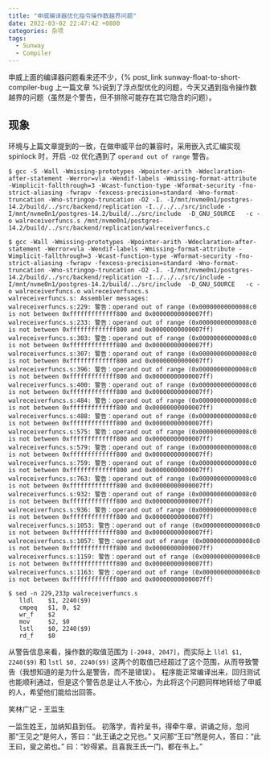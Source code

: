 ```yaml
---
title: "申威编译器优化指令操作数越界问题"
date: 2022-03-02 22:47:42 +0800
categories: 杂项
tags:
  - Sunway
  - Compiler
---
```


申威上面的编译器问题看来还不少，{% post_link sunway-float-to-short-compiler-bug 上一篇文章 %}说到了浮点型优化的问题，今天又遇到指令操作数越界的问题（虽然是个警告，但不排除可能存在其它隐含的问题）。

<!--more-->

<!-- git diff
diff --git a/src/include/storage/s_lock.h b/src/include/storage/s_lock.h
index 16ab2238e7..6c19749194 100644
--- a/src/include/storage/s_lock.h
+++ b/src/include/storage/s_lock.h
@@ -738,6 +738,49 @@ do \
 #endif /* __loongarch__ */


+#if defined(__sw_64) || defined(__sw_64__)	/* Sunway */
+#define HAS_TEST_AND_SET
+
+typedef unsigned long slock_t;
+
+#define TAS(lock) tas(lock)
+
+static __inline__ int
+tas(volatile slock_t *lock)
+{
+	register slock_t _res;
+	unsigned long tmp1;
+	__asm__ __volatile__(
+		"   ldl     $0, %1     \n"
+		"   bne     $0, 2f     \n"
+		"   lldl    %0, %1     \n"
+		"   cmpeq   %0, 0, %2  \n"
+		"   wr_f    %2         \n"
+		"   mov     %2, $0     \n"
+		"   lstl    $0, %1     \n"
+		"   rd_f    $0         \n"
+		"   beq     %2, 2f     \n"
+		"   beq     $0, 2f     \n"
+		"   memb               \n"
+		"   br      3f         \n"
+		"2: mov     1, %0      \n"
+		"3:                    \n"
+:       "=&r"(_res), "+m"(*lock), "=&r"(tmp1)
+:       /* no inputs */
+:       "memory", "0");
+	return (int) _res;
+}
+
+#define S_UNLOCK(lock)	\
+do \
+{ \
+	__asm__ __volatile__ ("memb \n"); \
+	*((volatile slock_t *) (lock)) = 0; \
+} while (0)
+
+#endif /* __sw_64 || __sw_64__ */
+
+
 #if defined(__m32r__) && defined(HAVE_SYS_TAS_H)	/* Renesas' M32R */
 #define HAS_TEST_AND_SET
-->

## 现象

环境与上篇文章提到的一致，在做申威平台的兼容时，采用嵌入式汇编实现 spinlock 时，开启 `-O2` 优化遇到了 `operand out of range` 警告。

```shell
$ gcc -S -Wall -Wmissing-prototypes -Wpointer-arith -Wdeclaration-after-statement -Werror=vla -Wendif-labels -Wmissing-format-attribute -Wimplicit-fallthrough=3 -Wcast-function-type -Wformat-security -fno-strict-aliasing -fwrapv -fexcess-precision=standard -Wno-format-truncation -Wno-stringop-truncation -O2 -I. -I/mnt/nvme0n1/postgres-14.2/build/../src/backend/replication -I../../../src/include -I/mnt/nvme0n1/postgres-14.2/build/../src/include  -D_GNU_SOURCE   -c -o walreceiverfuncs.s /mnt/nvme0n1/postgres-14.2/build/../src/backend/replication/walreceiverfuncs.c

$ gcc -Wall -Wmissing-prototypes -Wpointer-arith -Wdeclaration-after-statement -Werror=vla -Wendif-labels -Wmissing-format-attribute -Wimplicit-fallthrough=3 -Wcast-function-type -Wformat-security -fno-strict-aliasing -fwrapv -fexcess-precision=standard -Wno-format-truncation -Wno-stringop-truncation -O2 -I. -I/mnt/nvme0n1/postgres-14.2/build/../src/backend/replication -I../../../src/include -I/mnt/nvme0n1/postgres-14.2/build/../src/include  -D_GNU_SOURCE   -c -o walreceiverfuncs.o walreceiverfuncs.s
walreceiverfuncs.s: Assembler messages:
walreceiverfuncs.s:229: 警告：operand out of range (0x00000000000008c0 is not between 0xfffffffffffff800 and 0x00000000000007ff)
walreceiverfuncs.s:233: 警告：operand out of range (0x00000000000008c0 is not between 0xfffffffffffff800 and 0x00000000000007ff)
walreceiverfuncs.s:303: 警告：operand out of range (0x00000000000008c0 is not between 0xfffffffffffff800 and 0x00000000000007ff)
walreceiverfuncs.s:307: 警告：operand out of range (0x00000000000008c0 is not between 0xfffffffffffff800 and 0x00000000000007ff)
walreceiverfuncs.s:396: 警告：operand out of range (0x00000000000008c0 is not between 0xfffffffffffff800 and 0x00000000000007ff)
walreceiverfuncs.s:400: 警告：operand out of range (0x00000000000008c0 is not between 0xfffffffffffff800 and 0x00000000000007ff)
walreceiverfuncs.s:484: 警告：operand out of range (0x00000000000008c0 is not between 0xfffffffffffff800 and 0x00000000000007ff)
walreceiverfuncs.s:488: 警告：operand out of range (0x00000000000008c0 is not between 0xfffffffffffff800 and 0x00000000000007ff)
walreceiverfuncs.s:575: 警告：operand out of range (0x00000000000008c0 is not between 0xfffffffffffff800 and 0x00000000000007ff)
walreceiverfuncs.s:579: 警告：operand out of range (0x00000000000008c0 is not between 0xfffffffffffff800 and 0x00000000000007ff)
walreceiverfuncs.s:759: 警告：operand out of range (0x00000000000008c0 is not between 0xfffffffffffff800 and 0x00000000000007ff)
walreceiverfuncs.s:763: 警告：operand out of range (0x00000000000008c0 is not between 0xfffffffffffff800 and 0x00000000000007ff)
walreceiverfuncs.s:932: 警告：operand out of range (0x00000000000008c0 is not between 0xfffffffffffff800 and 0x00000000000007ff)
walreceiverfuncs.s:936: 警告：operand out of range (0x00000000000008c0 is not between 0xfffffffffffff800 and 0x00000000000007ff)
walreceiverfuncs.s:1053: 警告：operand out of range (0x00000000000008c0 is not between 0xfffffffffffff800 and 0x00000000000007ff)
walreceiverfuncs.s:1057: 警告：operand out of range (0x00000000000008c0 is not between 0xfffffffffffff800 and 0x00000000000007ff)
walreceiverfuncs.s:1159: 警告：operand out of range (0x00000000000008c0 is not between 0xfffffffffffff800 and 0x00000000000007ff)
walreceiverfuncs.s:1163: 警告：operand out of range (0x00000000000008c0 is not between 0xfffffffffffff800 and 0x00000000000007ff)

$ sed -n 229,233p walreceiverfuncs.s
   lldl    $1, 2240($9)
   cmpeq   $1, 0, $2
   wr_f    $2
   mov     $2, $0
   lstl    $0, 2240($9)
   rd_f    $0
```

从警告信息来看，操作数的取值范围为 `[-2048, 2047]`，而实际上 `lldl $1, 2240($9)` 和 `lstl $0, 2240($9)` 这两个的取值已经超过了这个范围，从而导致警告（我想知道的是为什么是警告，而不是错误）。
程序能正常编译出来，回归测试也能顺利通过，但是这个警告总是让人不放心，为此将这个问题同样地转给了申威的人，希望他们能给出回答。

<div class="just-for-fun">
笑林广记 - 王监生

一监生姓王，加纳知县到任。
初落学，青衿呈书，得牵牛章，讲诵之际，忽问那“王见之”是何人，答曰：“此王诵之之兄也。”
又问那“王曰”然是何人，答曰：“此王曰，叟之弟也。”
曰：“妙得紧。且喜我王氏一门，都在书上。”
</div>
